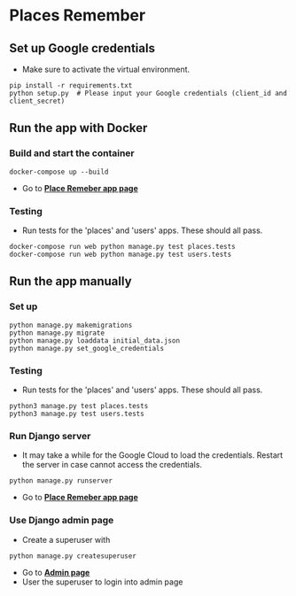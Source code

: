 # Places Remember

## Set up Google credentials
- Make sure to activate the virtual environment.
```
pip install -r requirements.txt
python setup.py  # Please input your Google credentials (client_id and client_secret)
```

## Run the app with Docker
### Build and start the container
```
docker-compose up --build
```
- Go to **[Place Remeber app page](http://127.0.0.1:8000)**

### Testing
- Run tests for the 'places' and 'users' apps. These should all pass.
```
docker-compose run web python manage.py test places.tests
docker-compose run web python manage.py test users.tests
```

## Run the app manually
### Set up
```
python manage.py makemigrations
python manage.py migrate
python manage.py loaddata initial_data.json
python manage.py set_google_credentials
```

### Testing
- Run tests for the 'places' and 'users' apps. These should all pass.
```
python3 manage.py test places.tests
python3 manage.py test users.tests
```

### Run Django server
- It may take a while for the Google Cloud to load the credentials. Restart the server in case cannot access the credentials.
```
python manage.py runserver
```
- Go to **[Place Remeber app page](http://127.0.0.1:8000)**

### Use Django admin page
- Create a superuser with
```
python manage.py createsuperuser
```
- Go to **[Admin page](http://127.0.0.1:8000/admin)**
- User the superuser to login into admin page
